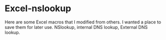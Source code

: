 # Excel-nslookup
Here are some Excel macros that I modified from others.  I wanted a place to save them for later use.  NSlookup, internal DNS lookup, External DNS lookup.
